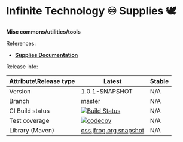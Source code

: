 # Infinite Technology ♾ Supplies 🕊

**Misc commons/utilities/tools**

References:
* [**Supplies Documentation**](https://github.com/INFINITE-TECHNOLOGY/SUPPLIES/wiki)

Release info:

|Attribute\Release type|Latest|Stable|
|----------------------|------|------|
|Version|1.0.1-SNAPSHOT|N/A|
|Branch|[master](https://github.com/INFINITE-TECHNOLOGY/SUPPLIES)|N/A|
|CI Build status|[![Build Status](https://travis-ci.com/INFINITE-TECHNOLOGY/SUPPLIES.svg?branch=master)](https://travis-ci.com/INFINITE-TECHNOLOGY/SUPPLIES)|N/A|
|Test coverage|[![codecov](https://codecov.io/gh/INFINITE-TECHNOLOGY/SUPPLIES/branch/master/graphs/badge.svg)](https://codecov.io/gh/INFINITE-TECHNOLOGY/SUPPLIES/branch/master/graphs)|N/A|
|Library (Maven)|[oss.jfrog.org snapshot](https://oss.jfrog.org/artifactory/webapp/#/artifacts/browse/tree/General/oss-snapshot-local/io/infinite/supplies-lib/1.0.1-SNAPSHOT)|N/A|
